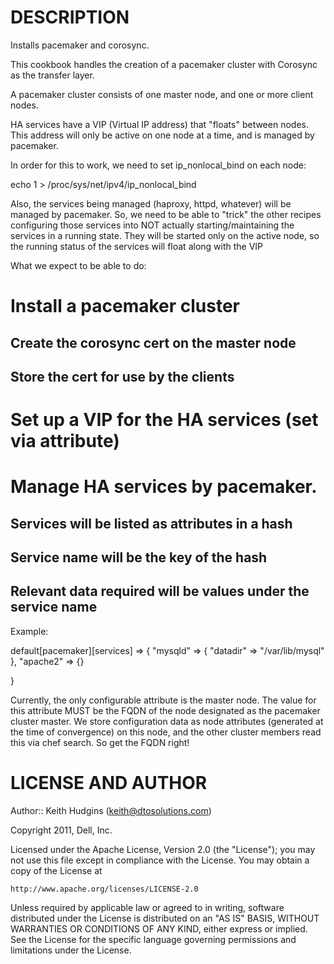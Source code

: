 DESCRIPTION
===========

Installs pacemaker and corosync.

This cookbook handles the creation of a pacemaker cluster with Corosync as the
transfer layer.

A pacemaker cluster consists of one master node, and one or more client nodes.

HA services have a VIP (Virtual IP address) that "floats" between nodes. This address
will only be active on one node at a time, and is managed by pacemaker.

In order for this to work, we need to set ip_nonlocal_bind on each node:

echo 1 > /proc/sys/net/ipv4/ip_nonlocal_bind

Also, the services being managed (haproxy, httpd, whatever) will be managed by
pacemaker. So, we need to be able to "trick" the other recipes configuring those
services into NOT actually starting/maintaining the services in a running state.
They will be started only on the active node, so the running status of the services
will float along with the VIP

What we expect to be able to do:

# Install a pacemaker cluster
## Create the corosync cert on the master node
## Store the cert for use by the clients
# Set up a VIP for the HA services (set via attribute)
# Manage HA services by pacemaker.
## Services will be listed as attributes in a hash
## Service name will be the key of the hash
## Relevant data required will be values under the service name

Example:

default[pacemaker][services] => {
	"mysqld" => {
		"datadir" => "/var/lib/mysql"
	},
	"apache2" => {}
	
}


Currently, the only configurable attribute is the master node. The value for this attribute MUST
be the FQDN of the node designated as the pacemaker cluster master. We store configuration data
as node attributes (generated at the time of convergence) on this node, and the other
cluster members read this via chef search. So get the FQDN right!



LICENSE AND AUTHOR
==================

Author:: Keith Hudgins (<keith@dtosolutions.com>)

Copyright 2011, Dell, Inc.

Licensed under the Apache License, Version 2.0 (the "License");
you may not use this file except in compliance with the License.
You may obtain a copy of the License at

    http://www.apache.org/licenses/LICENSE-2.0

Unless required by applicable law or agreed to in writing, software
distributed under the License is distributed on an "AS IS" BASIS,
WITHOUT WARRANTIES OR CONDITIONS OF ANY KIND, either express or implied.
See the License for the specific language governing permissions and
limitations under the License.
